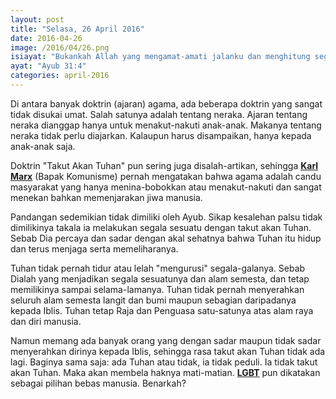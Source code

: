 ```yaml
---
layout: post
title: "Selasa, 26 April 2016"
date: 2016-04-26
image: /2016/04/26.png
isiayat: "Bukankah Allah yang mengamat-amati jalanku dan menghitung segala langkahku?"
ayat: "Ayub 31:4"
categories: april-2016
---
```


Di antara banyak doktrin (ajaran) agama, ada beberapa doktrin yang sangat tidak disukai umat. Salah satunya adalah tentang neraka. Ajaran tentang neraka dianggap hanya untuk menakut-nakuti anak-anak. Makanya tentang neraka tidak perlu diajarkan. Kalaupun harus disampaikan, hanya kepada anak-anak saja.

Doktrin "Takut Akan Tuhan" pun sering juga disalah-artikan, sehingga <a href="https://id.wikipedia.org/wiki/Karl_Marx">**Karl Marx**</a> (Bapak Komunisme) pernah mengatakan bahwa agama adalah candu masyarakat yang hanya menina-bobokkan atau menakut-nakuti dan sangat menekan bahkan memenjarakan jiwa manusia.

Pandangan sedemikian tidak dimiliki oleh Ayub. Sikap kesalehan palsu tidak dimilikinya takala ia melakukan segala sesuatu dengan takut akan Tuhan. Sebab Dia percaya dan sadar dengan akal sehatnya bahwa Tuhan itu hidup dan terus menjaga serta memeliharanya.

Tuhan tidak pernah tidur atau lelah "mengurusi" segala-galanya. Sebab Dialah yang menjadikan segala sesuatunya dan alam semesta, dan tetap memilikinya sampai selama-lamanya. Tuhan tidak pernah menyerahkan seluruh alam semesta langit dan bumi maupun sebagian daripadanya kepada Iblis. Tuhan tetap Raja dan Penguasa satu-satunya atas alam raya dan diri manusia.

Namun memang ada banyak orang yang dengan sadar maupun tidak sadar menyerahkan dirinya kepada Iblis, sehingga rasa takut akan Tuhan tidak ada lagi. Baginya sama saja: ada Tuhan atau tidak, ia tidak peduli. Ia tidak takut akan Tuhan. Maka akan membela haknya mati-matian. <a href="https://id.wikipedia.org/wiki/LGBT">**LGBT**</a> pun dikatakan sebagai pilihan bebas manusia. Benarkah?